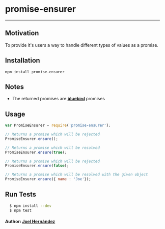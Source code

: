 promise-ensurer
===============

--------
Motivation
--------
To provide it's users a way to handle different types of values as a promise.

Installation
--------

    npm install promise-ensurer

Notes
--------
 - The returned promises are **[bluebird](http://bluebirdjs.com/)** promises 

Usage
--------

```js
var PromiseEnsurer = require('promise-ensurer');

// Returns a promise which will be rejected
PromiseEnsurer.ensure();

// Returns a promise which will be resolved
PromiseEnsurer.ensure(true); 

// Returns a promise which will be rejected
PromiseEnsurer.ensure(false);

// Returns a promise which will be resolved with the given object
PromiseEnsurer.ensure({ name : 'Joe'});
```

## Run Tests

``` bash
  $ npm install --dev
  $ npm test
```

#### Author: [Joel Hernández](https://github.com/thefabulousdev)
